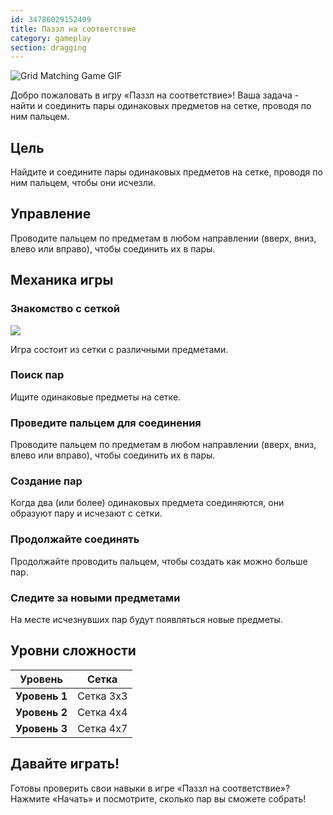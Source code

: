 ```yaml
---
id: 34786029152409
title: Паззл на соответствие
category: gameplay
section: dragging
---
```

![Grid Matching Game GIF](https://help.studycat.com/hc/article_attachments/34965697809049)

Добро пожаловать в игру «Паззл на соответствие»! Ваша задача - найти и соединить пары одинаковых предметов на сетке, проводя по ним пальцем.

## Цель

Найдите и соедините пары одинаковых предметов на сетке, проводя по ним пальцем, чтобы они исчезли.

## Управление

Проводите пальцем по предметам в любом направлении (вверх, вниз, влево или вправо), чтобы соединить их в пары.

## Механика игры

### Знакомство с сеткой

![](https://help.studycat.com/hc/article_attachments/34786044757657)

Игра состоит из сетки с различными предметами.

### Поиск пар

Ищите одинаковые предметы на сетке.

### Проведите пальцем для соединения

Проводите пальцем по предметам в любом направлении (вверх, вниз, влево или вправо), чтобы соединить их в пары.

### Создание пар

Когда два (или более) одинаковых предмета соединяются, они образуют пару и исчезают с сетки.

### Продолжайте соединять

Продолжайте проводить пальцем, чтобы создать как можно больше пар.

### Следите за новыми предметами

На месте исчезнувших пар будут появляться новые предметы.

## Уровни сложности

| Уровень | Сетка |
| --- | --- |
| **Уровень&nbsp;1** | Сетка 3x3 |
| **Уровень&nbsp;2** | Сетка 4x4 |
| **Уровень&nbsp;3** | Сетка 4x7 |

## Давайте играть!

Готовы проверить свои навыки в игре «Паззл на соответствие»? Нажмите «Начать» и посмотрите, сколько пар вы сможете собрать!


